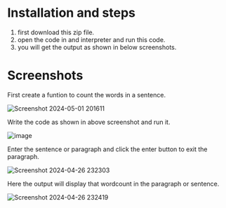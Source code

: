 # Installation and steps
 1. first download this zip file.
 2. open the code in and interpreter and run this code.
 3. you will get the output as shown in below screenshots.
 
# Screenshots

 First create a funtion to count the words in a sentence.
 
![Screenshot 2024-05-01 201611](https://github.com/vamshisai010/wordcount/assets/137802468/2b2a79b4-4161-4340-8098-a6dce48b305c)

 Write the code as shown in above screenshot and run it.
 
![image](https://github.com/vamshisai010/wordcount/assets/137802468/68ce4e60-bec5-427e-a458-76c61bdf61d5)

 Enter the sentence or paragraph and click the enter button to exit the paragraph.
 
![Screenshot 2024-04-26 232303](https://github.com/vamshisai010/quizgame/assets/137802468/4a55c115-3765-46e6-8a35-9c783e87e196)

 Here the output will display that wordcount in the paragraph or sentence.
 
![Screenshot 2024-04-26 232419](https://github.com/vamshisai010/quizgame/assets/137802468/e743d1a5-238d-40c4-8af5-1e43444e1b74)
